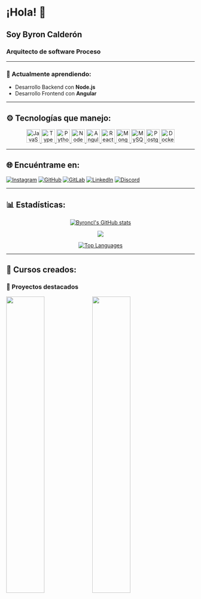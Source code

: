 # ¡Hola! 👋
## Soy Byron Calderón
### Arquitecto de software Proceso

---

### 🌱 Actualmente aprendiendo:
- Desarrollo Backend con **Node.js**
- Desarrollo Frontend con **Angular**

---

## ⚙️ Tecnologías que manejo:

<div align="center">
  <a href="https://developer.mozilla.org/en-US/docs/Web/JavaScript" target="_blank" rel="noreferrer">
    <img src="https://raw.githubusercontent.com/danielcranney/readme-generator/main/public/icons/skills/javascript-colored.svg" width="36" height="36" alt="JavaScript" />
  </a>
  <a href="https://www.typescriptlang.org/" target="_blank" rel="noreferrer">
    <img src="https://raw.githubusercontent.com/danielcranney/readme-generator/main/public/icons/skills/typescript-colored.svg" width="36" height="36" alt="TypeScript" />
  </a>
  <a href="https://www.python.org/" target="_blank" rel="noreferrer">
    <img src="https://raw.githubusercontent.com/danielcranney/readme-generator/main/public/icons/skills/python-colored.svg" width="36" height="36" alt="Python" />
  </a>
  <a href="https://nodejs.org/en/" target="_blank" rel="noreferrer">
    <img src="https://raw.githubusercontent.com/danielcranney/readme-generator/main/public/icons/skills/nodejs-colored.svg" width="36" height="36" alt="NodeJS" />
  </a>
  <a href="https://angular.io/" target="_blank" rel="noreferrer">
    <img src="https://raw.githubusercontent.com/danielcranney/readme-generator/main/public/icons/skills/angularjs-colored.svg" width="36" height="36" alt="Angular" />
  </a>
  <a href="https://reactjs.org/" target="_blank" rel="noreferrer">
    <img src="https://raw.githubusercontent.com/danielcranney/readme-generator/main/public/icons/skills/react-colored.svg" width="36" height="36" alt="React" />
  </a>
  <a href="https://www.mongodb.com/" target="_blank" rel="noreferrer">
    <img src="https://raw.githubusercontent.com/danielcranney/readme-generator/main/public/icons/skills/mongodb-colored.svg" width="36" height="36" alt="MongoDB" />
  </a>
  <a href="https://www.mysql.com/" target="_blank" rel="noreferrer">
    <img src="https://raw.githubusercontent.com/danielcranney/readme-generator/main/public/icons/skills/mysql-colored.svg" width="36" height="36" alt="MySQL" />
  </a>
  <a href="https://www.postgresql.org/" target="_blank" rel="noreferrer">
    <img src="https://raw.githubusercontent.com/danielcranney/readme-generator/main/public/icons/skills/postgresql-colored.svg" width="36" height="36" alt="PostgreSQL" />
  </a>
  <a href="https://www.docker.com/" target="_blank" rel="noreferrer">
    <img src="https://raw.githubusercontent.com/danielcranney/readme-generator/main/public/icons/skills/docker-colored.svg" width="36" height="36" alt="Docker" />
  </a>
</div>

---

## 🌐 Encuéntrame en:

[![Instagram](https://img.shields.io/badge/Instagram-E4405F?style=for-the-badge&logo=instagram&logoColor=white)](https://instagram.com/_byroncl)
[![GitHub](https://img.shields.io/badge/GitHub-181717?style=for-the-badge&logo=github&logoColor=white)](https://github.com/Byroncl)
[![GitLab](https://img.shields.io/badge/GitLab-330F63?style=for-the-badge&logo=gitlab&logoColor=white)](https://gitlab.com/Byroncl)
[![LinkedIn](https://img.shields.io/badge/LinkedIn-0077B5?style=for-the-badge&logo=linkedin&logoColor=white)](https://linkedin.com/in/byron-gregorio-calderón-lópez-488b14230)
[![Discord](https://img.shields.io/badge/Discord-7289DA?style=for-the-badge&logo=discord&logoColor=white)](https://discord.com/users/haxu30)

---

## 📊 Estadísticas:

<div align="center">
  <a href="http://www.github.com/byroncalderonl"><img src="https://github-readme-stats.vercel.app/api?username=Byroncl&show_icons=true&hide=&count_private=true&title_color=3382ed&text_color=ffffff&icon_color=f97316&bg_color=312e81&hide_border=true&show_icons=true" alt="Byroncl's GitHub stats" /></a>

  <a href="http://www.github.com/byroncalderonl"><img src="https://github-readme-streak-stats.herokuapp.com/?user=Byroncl&stroke=ffffff&background=312e81&ring=3382ed&fire=3382ed&currStreakNum=ffffff&currStreakLabel=3382ed&sideNums=ffffff&sideLabels=ffffff&dates=ffffff&hide_border=true" /></a>

  <a href="https://github.com/byroncalderonl" align="left"><img src="https://github-readme-stats.vercel.app/api/top-langs/?username=Byroncl&langs_count=10&title_color=3382ed&text_color=ffffff&icon_color=f97316&bg_color=312e81&hide_border=true&locale=en&custom_title=Top%20%Languages" alt="Top Languages" /></a>
</div>

---

## 🚀 Cursos creados:

### 📌 Proyectos destacados

<div width="100%" align="center">
  <a href="https://github.com/noxyoru/cursoSqlServer" align="left"><img align="left" width="45%" src="https://github-readme-stats.vercel.app/api/pin/?username=noxyoru&repo=cursoSqlServer&title_color=3382ed&text_color=ffffff&icon_color=f97316&bg_color=312e81&hide_border=true&locale=en" /></a> 
  <a href="https://github.com/noxyoru/Herramientas-y-Laminas-Python" align="left"><img align="left" width="45%" src="https://github-readme-stats.vercel.app/api/pin/?username=noxyoru&repo=Herramientas-y-laminas-python&title_color=3382ed&text_color=ffffff&icon_color=f97316&bg_color=312e81&hide_border=true&locale=en" /></a>
</div>
